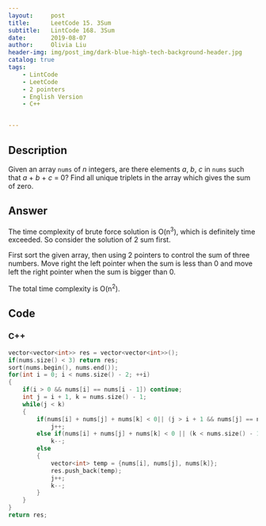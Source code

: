 ```yaml
---
layout:     post
title:      LeetCode 15. 3Sum
subtitle:   LintCode 168. 3Sum
date:       2019-08-07
author:     Olivia Liu
header-img: img/post_img/dark-blue-high-tech-background-header.jpg
catalog: true
tags:
    - LintCode
    - LeetCode
    - 2 pointers
    - English Version
    - C++


---
```


## Description

Given an array `nums` of *n* integers, are there elements *a*, *b*, *c* in `nums` such that *a* + *b* + *c* = 0? Find all unique triplets in the array which gives the sum of zero.

## Answer

The time complexity of brute force solution is O(n<sup>3</sup>), which is definitely time exceeded. So consider the solution of 2 sum first. 

First sort the given array, then using 2 pointers to control the sum of three numbers. Move right the left pointer when the sum is less than 0 and move left the right pointer when the sum is bigger than 0.

The total time complexity is O(n<sup>2</sup>). 

## Code

### C++

```c++
vector<vector<int>> res = vector<vector<int>>();
if(nums.size() < 3) return res;
sort(nums.begin(), nums.end());
for(int i = 0; i < nums.size() - 2; ++i)
{
    if(i > 0 && nums[i] == nums[i - 1]) continue;
    int j = i + 1, k = nums.size() - 1;
    while(j < k)
    {
        if(nums[i] + nums[j] + nums[k] < 0|| (j > i + 1 && nums[j] == nums[j + 1]))
            j++;
        else if(nums[i] + nums[j] + nums[k] < 0 || (k < nums.size() - 1 && nums[k] == nums[k - 1]))
            k--;
        else
        {
            vector<int> temp = {nums[i], nums[j], nums[k]};
            res.push_back(temp);
            j++;
            k--;
        }
    }
}
return res;
```



